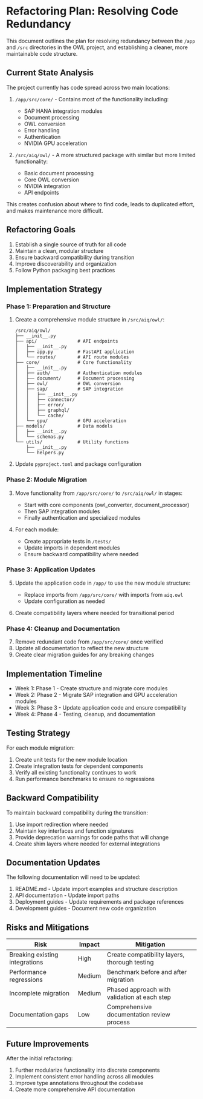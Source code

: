 # Refactoring Plan: Resolving Code Redundancy

This document outlines the plan for resolving redundancy between the `/app` and `/src` directories in the OWL project, and establishing a cleaner, more maintainable code structure.

## Current State Analysis

The project currently has code spread across two main locations:

1. `/app/src/core/` - Contains most of the functionality including:
   - SAP HANA integration modules
   - Document processing
   - OWL conversion
   - Error handling
   - Authentication
   - NVIDIA GPU acceleration

2. `/src/aiq/owl/` - A more structured package with similar but more limited functionality:
   - Basic document processing
   - Core OWL conversion
   - NVIDIA integration
   - API endpoints

This creates confusion about where to find code, leads to duplicated effort, and makes maintenance more difficult.

## Refactoring Goals

1. Establish a single source of truth for all code
2. Maintain a clean, modular structure
3. Ensure backward compatibility during transition
4. Improve discoverability and organization
5. Follow Python packaging best practices

## Implementation Strategy

### Phase 1: Preparation and Structure

1. Create a comprehensive module structure in `/src/aiq/owl/`:
   ```
   /src/aiq/owl/
   ├── __init__.py
   ├── api/               # API endpoints
   │   ├── __init__.py
   │   ├── app.py         # FastAPI application
   │   └── routes/        # API route modules
   ├── core/              # Core functionality
   │   ├── __init__.py
   │   ├── auth/          # Authentication modules
   │   ├── document/      # Document processing
   │   ├── owl/           # OWL conversion
   │   ├── sap/           # SAP integration
   │   │   ├── __init__.py
   │   │   ├── connector/
   │   │   ├── error/
   │   │   ├── graphql/
   │   │   └── cache/
   │   └── gpu/           # GPU acceleration
   ├── models/            # Data models
   │   ├── __init__.py
   │   └── schemas.py
   └── utils/             # Utility functions
       ├── __init__.py
       └── helpers.py
   ```

2. Update `pyproject.toml` and package configuration

### Phase 2: Module Migration

3. Move functionality from `/app/src/core/` to `/src/aiq/owl/` in stages:
   - Start with core components (owl_converter, document_processor)
   - Then SAP integration modules
   - Finally authentication and specialized modules

4. For each module:
   - Create appropriate tests in `/tests/`
   - Update imports in dependent modules
   - Ensure backward compatibility where needed

### Phase 3: Application Updates

5. Update the application code in `/app/` to use the new module structure:
   - Replace imports from `/app/src/core/` with imports from `aiq.owl`
   - Update configuration as needed

6. Create compatibility layers where needed for transitional period

### Phase 4: Cleanup and Documentation

7. Remove redundant code from `/app/src/core/` once verified
8. Update all documentation to reflect the new structure
9. Create clear migration guides for any breaking changes

## Implementation Timeline

- Week 1: Phase 1 - Create structure and migrate core modules
- Week 2: Phase 2 - Migrate SAP integration and GPU acceleration modules
- Week 3: Phase 3 - Update application code and ensure compatibility
- Week 4: Phase 4 - Testing, cleanup, and documentation

## Testing Strategy

For each module migration:
1. Create unit tests for the new module location
2. Create integration tests for dependent components
3. Verify all existing functionality continues to work
4. Run performance benchmarks to ensure no regressions

## Backward Compatibility

To maintain backward compatibility during the transition:
1. Use import redirection where needed
2. Maintain key interfaces and function signatures
3. Provide deprecation warnings for code paths that will change
4. Create shim layers where needed for external integrations

## Documentation Updates

The following documentation will need to be updated:
1. README.md - Update import examples and structure description
2. API documentation - Update import paths
3. Deployment guides - Update requirements and package references
4. Development guides - Document new code organization

## Risks and Mitigations

| Risk | Impact | Mitigation |
|------|--------|------------|
| Breaking existing integrations | High | Create compatibility layers, thorough testing |
| Performance regressions | Medium | Benchmark before and after migration |
| Incomplete migration | Medium | Phased approach with validation at each step |
| Documentation gaps | Low | Comprehensive documentation review process |

## Future Improvements

After the initial refactoring:
1. Further modularize functionality into discrete components
2. Implement consistent error handling across all modules
3. Improve type annotations throughout the codebase
4. Create more comprehensive API documentation